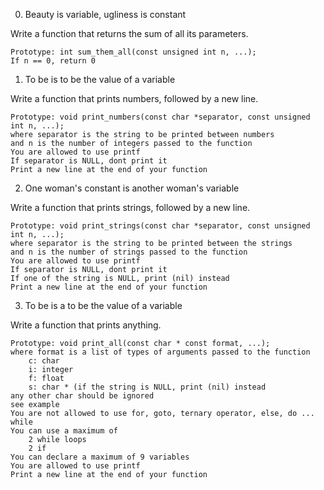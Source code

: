 0. Beauty is variable, ugliness is constant

Write a function that returns the sum of all its parameters.

	Prototype: int sum_them_all(const unsigned int n, ...);
	If n == 0, return 0


1. To be is to be the value of a variable

Write a function that prints numbers, followed by a new line.

	Prototype: void print_numbers(const char *separator, const unsigned int n, ...);
	where separator is the string to be printed between numbers
	and n is the number of integers passed to the function
	You are allowed to use printf
	If separator is NULL, dont print it
	Print a new line at the end of your function


2. One woman's constant is another woman's variable

Write a function that prints strings, followed by a new line.

	Prototype: void print_strings(const char *separator, const unsigned int n, ...);
	where separator is the string to be printed between the strings
	and n is the number of strings passed to the function
	You are allowed to use printf
	If separator is NULL, dont print it
	If one of the string is NULL, print (nil) instead
	Print a new line at the end of your function


3. To be is a to be the value of a variable

Write a function that prints anything.

	Prototype: void print_all(const char * const format, ...);
	where format is a list of types of arguments passed to the function
		c: char
		i: integer
		f: float
		s: char * (if the string is NULL, print (nil) instead
	any other char should be ignored
	see example
	You are not allowed to use for, goto, ternary operator, else, do ... while
	You can use a maximum of
		2 while loops
		2 if
	You can declare a maximum of 9 variables
	You are allowed to use printf
	Print a new line at the end of your function



